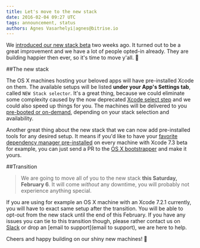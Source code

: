 ```yaml
---
title: Let's move to the new stack
date: 2016-02-04 09:27 UTC
tags: announcement, status
authors: Agnes Vasarhelyi|agnes@bitrise.io
---
```


We [introduced our new stack beta](http://blog.bitrise.io/2016/01/20/here-comes-the-new-stack.html) two weeks ago. It turned out to be a great improvement and we have a lot of people opted-in already. They are building happier then ever, so it's time to move y'all. 🚚

##The new stack

The OS X machines hosting your beloved apps will have pre-installed Xcode on them. The available setups will be listed **under your App's Settings tab**, called `NEW Stack selector`. It's a great thing, because we could eliminate some complexity caused by the now deprecated [Xcode select step](https://github.com/bitrise-io/steps-select-xcode-version) and we could also speed up things for you. The machines will be delivered to you [pre-booted or on-demand](http://devcenter.bitrise.io/v1.0/docs/available-stacks#section-stack-prepare-types), depending on your stack selection and availability.

Another great thing about the new stack that we can now add pre-installed tools for any desired setup. It means if you'd like to have your [favorite dependency manager pre-installed](https://github.com/bitrise-io/bitrise.io/blob/master/system_reports/osx-xcode-7.3-beta.log#L34) on every machine with Xcode 7.3 beta for example, you can just send a PR to the [OS X bootstrapper](https://github.com/bitrise-io/osx-box-bootstrap#request-a-tool-to-be-pre-installed) and make it yours.

##Transition

>We are going to move all of you to the new stack **this Saturday, February 6**. It will come *without* any downtime, you will probably not experience anything special.

If you are using for example an OS X machine with an Xcode 7.2.1 currently, you will have to exact same setup after the transition. You will be able to opt-out from the new stack until the end of this February. If you have any issues you can tie to this transition though, please rather contact us on [Slack](http://chat.bitrise.io/) or drop an [email to support](email to support), we are here to help.

Cheers and happy building on our shiny new machines! 🍷
